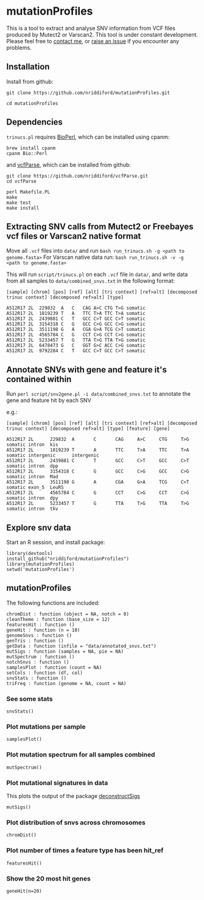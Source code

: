 # mutationProfiles

This is a tool to extract and analyse SNV information from VCF files produced by Mutect2 or Varscan2.
This tool is under constant development. Please feel free to [contact me](mailto:nick.riddiford@curie.fr), or [raise an issue](https://github.com/nriddiford/mutationProfiles/issues) if you encounter any problems.


## Installation

Install from github:

```
git clone https://github.com/nriddiford/mutationProfiles.git

cd mutationProfiles
```
## Dependencies

`trinucs.pl` requires [BioPerl](http://bioperl.org/INSTALL.html), which can be installed using cpanm:

```
brew install cpanm
cpanm Bio::Perl
```

and [vcfParse](https://github.com/nriddiford/vcfParse), which can be installed from github:

```
git clone https://github.com/nriddiford/vcfParse.git
cd vcfParse

perl Makefile.PL
make
make test
make install
```

## Extracting SNV calls from Mutect2 or Freebayes vcf files or Varscan2 native format

Move all `.vcf` files into `data/` and run `bash run_trinucs.sh -g <path to genome.fasta>`
For Varscan native data run: `bash run_trinucs.sh -v -g <path to genome.fasta>`

This will run `script/trinucs.pl` on each `.vcf` file in `data/`, and write data from all samples to `data/combined_snvs.txt` in the following format:

```
[sample] [chrom] [pos] [ref] [alt] [tri context] [ref>alt] [decomposed trinuc context] [decomposed ref>alt] [type]
```
```
A512R17	2L	229832	A	C	CAG	A>C	CTG	T>G	somatic
A512R17	2L	1819239	T	A	TTC	T>A	TTC	T>A	somatic
A512R17	2L	2439881	C	T	GCC	C>T	GCC	C>T	somatic
A512R17	2L	3154318	C	G	GCC	C>G	GCC	C>G	somatic
A512R17	2L	3511198	G	A	CGA	G>A	TCG	C>T	somatic
A512R17	2L	4565784	C	G	CCT	C>G	CCT	C>G	somatic
A512R17	2L	5233457	T	G	TTA	T>G	TTA	T>G	somatic
A512R17	2L	6478473	G	C	GGT	G>C	ACC	C>G	somatic
A512R17	2L	9792284	C	T	GCC	C>T	GCC	C>T	somatic
```

## Annotate SNVs with gene and feature it's contained within

Run `perl script/snv2gene.pl -i data/combined_snvs.txt` to annotate the gene and feature hit by each SNV

e.g.:
```
[sample] [chrom] [pos] [ref] [alt] [tri context] [ref>alt] [decomposed trinuc context] [decomposed ref>alt] [type] [feature] [gene]
```

```
A512R17 2L      229832  A       C       CAG     A>C     CTG     T>G     somatic intron  kis
A512R17 2L      1819239 T       A       TTC     T>A     TTC     T>A     somatic intergenic      intergenic
A512R17 2L      2439881 C       T       GCC     C>T     GCC     C>T     somatic intron  dpp
A512R17 2L      3154318 C       G       GCC     C>G     GCC     C>G     somatic intron  Mad
A512R17 2L      3511198 G       A       CGA     G>A     TCG     C>T     somatic exon_5  LeuRS
A512R17 2L      4565784 C       G       CCT     C>G     CCT     C>G     somatic intron  dpy
A512R17 2L      5233457 T       G       TTA     T>G     TTA     T>G     somatic intron  tkv
```


## Explore snv data

Start an R session, and install package:

```{R}
library(devtools)
install_github("nriddiford/mutationProfiles")
library(mutationProfiles)
setwd('mutationProfiles')
```

## mutationProfiles

The following functions are included:

```{R}
chromDist : function (object = NA, notch = 0)
cleanTheme : function (base_size = 12)
featuresHit : function ()
geneHit : function (n = 10)
genomeSnvs : function ()
genTris : function ()
getData : function (infile = "data/annotated_snvs.txt")
mutSigs : function (samples = NA, pie = NA)
mutSpectrum : function ()
notchSnvs : function ()
samplesPlot : function (count = NA)
setCols : function (df, col)
snvStats : function ()
triFreq : function (genome = NA, count = NA)
```
### See some stats

```{R}
snvStats()
```

### Plot mutations per sample

```{R}
samplesPlot()
```

### Plot mutation spectrum for all samples combined

```{R}
mutSpectrum()
```

### Plot mutational signatures in data

This plots the output of the package [deconstructSigs](https://github.com/raerose01/deconstructSigs/tree/master/R)

```{R}
mutSigs()
```

### Plot distribution of snvs across chromosomes

```{R}
chromDist()
```

### Plot number of times a feature type has been hit_ref

```{R}
featuresHit()
```

### Show the 20 most hit genes

```{R}
geneHit(n=20)
```
